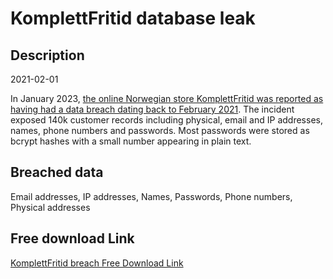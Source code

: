 # KomplettFritid database leak

## Description

2021-02-01

In January 2023, <a href="https://www.digi.no/artikler/selger-datalekkasje-med-140-000-berorte-kunder-fra-lars-monsens-nettbutikk/525070" target="_blank" rel="noopener">the online Norwegian store KomplettFritid was reported as having had a data breach dating back to February 2021</a>. The incident exposed 140k customer records including physical, email and IP addresses, names, phone numbers and passwords. Most passwords were stored as bcrypt hashes with a small number appearing in plain text.

## Breached data

Email addresses, IP addresses, Names, Passwords, Phone numbers, Physical addresses

## Free download Link

[KomplettFritid breach Free Download Link](https://link-to.net/1229997/917.1806894992684/dynamic/?r=aHR0cHM6Ly93d3cubWVkaWFmaXJlLmNvbS92aWV3L3ZHcHNBc2dtRzgzTlVqRy9rb21wbGV0dGZyaXRpZC5uby9maWxl)